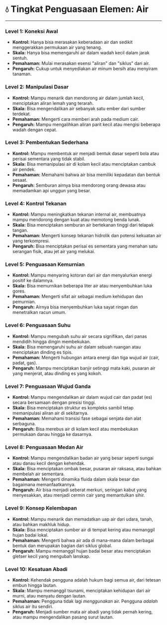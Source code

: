 # 💧 Tingkat Penguasaan Elemen: Air

---

### Level 1: Koneksi Awal
*   **Kontrol:** Hanya bisa merasakan keberadaan air dan sedikit menggerakkan permukaan air yang tenang.
*   **Skala:** Hanya bisa memengaruhi air dalam wadah kecil dalam jarak sentuh.
*   **Pemahaman:** Mulai merasakan esensi "aliran" dan "siklus" dari air.
*   **Pengaruh:** Cukup untuk menyediakan air minum bersih atau menyiram tanaman.

### Level 2: Manipulasi Dasar
*   **Kontrol:** Mampu menarik dan mendorong air dalam jumlah kecil, menciptakan aliran lemah yang terarah.
*   **Skala:** Bisa mengendalikan air sebanyak satu ember dari sumber terdekat.
*   **Pemahaman:** Mengerti cara memberi arah pada medium cair.
*   **Pengaruh:** Mampu mengalihkan aliran parit kecil atau mengisi beberapa wadah dengan cepat.

### Level 3: Pembentukan Sederhana
*   **Kontrol:** Mampu membentuk air menjadi bentuk dasar seperti bola atau perisai sementara yang tidak stabil.
*   **Skala:** Bisa memanipulasi air di kolam kecil atau menciptakan cambuk air pendek.
*   **Pemahaman:** Memahami bahwa air bisa memiliki kepadatan dan bentuk sesaat.
*   **Pengaruh:** Semburan airnya bisa mendorong orang dewasa atau memadamkan api unggun yang besar.

### Level 4: Kontrol Tekanan
*   **Kontrol:** Mampu meningkatkan tekanan internal air, membuatnya mampu mendorong dengan kuat atau memotong benda lunak.
*   **Skala:** Bisa menciptakan semburan air bertekanan tinggi dari telapak tangan.
*   **Pemahaman:** Mengerti konsep tekanan hidrolik dan potensi kekuatan air yang terkompresi.
*   **Pengaruh:** Bisa menciptakan perisai es sementara yang menahan satu serangan fisik, atau jet air yang melukai.

### Level 5: Penguasaan Kemurnian
*   **Kontrol:** Mampu menyaring kotoran dari air dan menyalurkan energi positif ke dalamnya.
*   **Skala:** Bisa memurnikan beberapa liter air atau menyembuhkan luka gores.
*   **Pemahaman:** Mengerti sifat air sebagai medium kehidupan dan pemurnian.
*   **Pengaruh:** Airnya bisa menyembuhkan luka sayat ringan dan menetralkan racun umum.

### Level 6: Penguasaan Suhu
*   **Kontrol:** Mampu mengubah suhu air secara signifikan, dari panas mendidih hingga dingin membekukan.
*   **Skala:** Bisa memengaruhi suhu air dalam sebuah ruangan atau menciptakan dinding es tipis.
*   **Pemahaman:** Mengerti hubungan antara energi dan tiga wujud air (cair, padat, gas).
*   **Pengaruh:** Mampu menciptakan banjir setinggi mata kaki, pusaran air yang menjerat, atau dinding es yang kokoh.

### Level 7: Penguasaan Wujud Ganda
*   **Kontrol:** Mampu mengendalikan air dalam wujud cair dan padat (es) secara bersamaan dengan presisi tinggi.
*   **Skala:** Bisa menciptakan struktur es kompleks sambil tetap memanipulasi aliran air di sekitarnya.
*   **Pemahaman:** Memahami transisi fase sebagai senjata dan alat serbaguna.
*   **Pengaruh:** Bisa merebus air di kolam kecil atau membekukan permukaan danau hingga ke dasarnya.

### Level 8: Penguasaan Medan Air
*   **Kontrol:** Mampu mengendalikan badan air yang besar seperti sungai atau danau kecil dengan kehendak.
*   **Skala:** Bisa menciptakan ombak besar, pusaran air raksasa, atau bahkan membelah air sementara.
*   **Pemahaman:** Mengerti dinamika fluida dalam skala besar dan bagaimana memanfaatkannya.
*   **Pengaruh:** Air bisa menjadi seberat merkuri, seringan kabut yang menyesakkan, atau menjadi cermin cair yang memantulkan sihir.

### Level 9: Konsep Kelembapan
*   **Kontrol:** Mampu menarik dan memadatkan uap air dari udara, tanah, atau bahkan makhluk hidup.
*   **Skala:** Bisa menciptakan sumber air di tempat kering atau memanggil hujan badai lokal.
*   **Pemahaman:** Mengerti bahwa air ada di mana-mana dalam berbagai bentuk dan merupakan bagian dari siklus global.
*   **Pengaruh:** Mampu memanggil hujan badai besar atau menciptakan gletser kecil yang mengubah lanskap.

### Level 10: Kesatuan Abadi
*   **Kontrol:** Kehendak pengguna adalah hukum bagi semua air, dari tetesan embun hingga lautan.
*   **Skala:** Mampu memanggil tsunami, menciptakan kehidupan dari air murni, atau menyatu dengan lautan.
*   **Pemahaman:** Pengguna tidak lagi *menggunakan* air. Pengguna *adalah* siklus air itu sendiri.
*   **Pengaruh:** Menjadi sumber mata air abadi yang tidak pernah kering, atau mampu mengendalikan pasang surut lautan.

